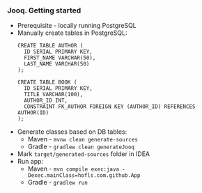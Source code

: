 ### Jooq. Getting started
* Prerequisite - locally running PostgreSQL
* Manually create tables in PostgreSQL:
    ```
    CREATE TABLE AUTHOR (
      ID SERIAL PRIMARY KEY,
      FIRST_NAME VARCHAR(50),
      LAST_NAME VARCHAR(50)
    );
    
    CREATE TABLE BOOK (
      ID SERIAL PRIMARY KEY,
      TITLE VARCHAR(100),
      AUTHOR_ID INT,
      CONSTRAINT FK_AUTHOR FOREIGN KEY (AUTHOR_ID) REFERENCES AUTHOR(ID)
    );
    ```
* Generate classes based on DB tables:
  * Maven - `mvnw clean generate-sources`
  * Gradle - `gradlew clean generateJooq`
* Mark `target/generated-sources` folder in IDEA
* Run app:
  * Maven - `mvn compile exec:java -Dexec.mainClass=hofls.com.github.App`
  * Gradle - `gradlew run`
